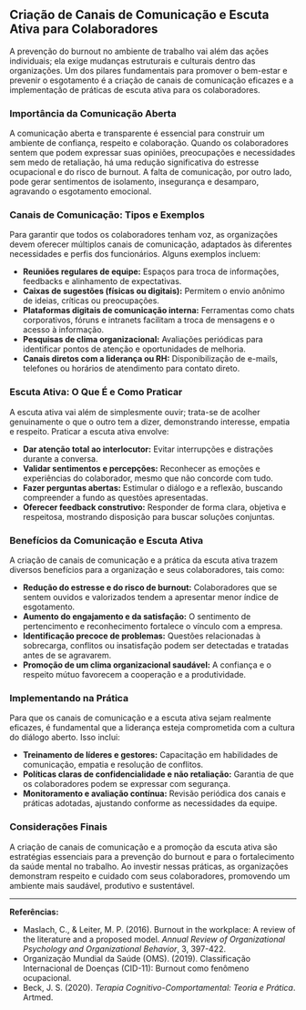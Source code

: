 
## Criação de Canais de Comunicação e Escuta Ativa para Colaboradores

A prevenção do burnout no ambiente de trabalho vai além das ações individuais; ela exige mudanças estruturais e culturais dentro das organizações. Um dos pilares fundamentais para promover o bem-estar e prevenir o esgotamento é a criação de canais de comunicação eficazes e a implementação de práticas de escuta ativa para os colaboradores.

### Importância da Comunicação Aberta

A comunicação aberta e transparente é essencial para construir um ambiente de confiança, respeito e colaboração. Quando os colaboradores sentem que podem expressar suas opiniões, preocupações e necessidades sem medo de retaliação, há uma redução significativa do estresse ocupacional e do risco de burnout. A falta de comunicação, por outro lado, pode gerar sentimentos de isolamento, insegurança e desamparo, agravando o esgotamento emocional.

### Canais de Comunicação: Tipos e Exemplos

Para garantir que todos os colaboradores tenham voz, as organizações devem oferecer múltiplos canais de comunicação, adaptados às diferentes necessidades e perfis dos funcionários. Alguns exemplos incluem:

- **Reuniões regulares de equipe:** Espaços para troca de informações, feedbacks e alinhamento de expectativas.
- **Caixas de sugestões (físicas ou digitais):** Permitem o envio anônimo de ideias, críticas ou preocupações.
- **Plataformas digitais de comunicação interna:** Ferramentas como chats corporativos, fóruns e intranets facilitam a troca de mensagens e o acesso à informação.
- **Pesquisas de clima organizacional:** Avaliações periódicas para identificar pontos de atenção e oportunidades de melhoria.
- **Canais diretos com a liderança ou RH:** Disponibilização de e-mails, telefones ou horários de atendimento para contato direto.

### Escuta Ativa: O Que É e Como Praticar

A escuta ativa vai além de simplesmente ouvir; trata-se de acolher genuinamente o que o outro tem a dizer, demonstrando interesse, empatia e respeito. Praticar a escuta ativa envolve:

- **Dar atenção total ao interlocutor:** Evitar interrupções e distrações durante a conversa.
- **Validar sentimentos e percepções:** Reconhecer as emoções e experiências do colaborador, mesmo que não concorde com tudo.
- **Fazer perguntas abertas:** Estimular o diálogo e a reflexão, buscando compreender a fundo as questões apresentadas.
- **Oferecer feedback construtivo:** Responder de forma clara, objetiva e respeitosa, mostrando disposição para buscar soluções conjuntas.

### Benefícios da Comunicação e Escuta Ativa

A criação de canais de comunicação e a prática da escuta ativa trazem diversos benefícios para a organização e seus colaboradores, tais como:

- **Redução do estresse e do risco de burnout:** Colaboradores que se sentem ouvidos e valorizados tendem a apresentar menor índice de esgotamento.
- **Aumento do engajamento e da satisfação:** O sentimento de pertencimento e reconhecimento fortalece o vínculo com a empresa.
- **Identificação precoce de problemas:** Questões relacionadas à sobrecarga, conflitos ou insatisfação podem ser detectadas e tratadas antes de se agravarem.
- **Promoção de um clima organizacional saudável:** A confiança e o respeito mútuo favorecem a cooperação e a produtividade.

### Implementando na Prática

Para que os canais de comunicação e a escuta ativa sejam realmente eficazes, é fundamental que a liderança esteja comprometida com a cultura do diálogo aberto. Isso inclui:

- **Treinamento de líderes e gestores:** Capacitação em habilidades de comunicação, empatia e resolução de conflitos.
- **Políticas claras de confidencialidade e não retaliação:** Garantia de que os colaboradores podem se expressar com segurança.
- **Monitoramento e avaliação contínua:** Revisão periódica dos canais e práticas adotadas, ajustando conforme as necessidades da equipe.

### Considerações Finais

A criação de canais de comunicação e a promoção da escuta ativa são estratégias essenciais para a prevenção do burnout e para o fortalecimento da saúde mental no trabalho. Ao investir nessas práticas, as organizações demonstram respeito e cuidado com seus colaboradores, promovendo um ambiente mais saudável, produtivo e sustentável.

---
**Referências:**
- Maslach, C., & Leiter, M. P. (2016). Burnout in the workplace: A review of the literature and a proposed model. *Annual Review of Organizational Psychology and Organizational Behavior*, 3, 397-422.
- Organização Mundial da Saúde (OMS). (2019). Classificação Internacional de Doenças (CID-11): Burnout como fenômeno ocupacional.
- Beck, J. S. (2020). *Terapia Cognitivo-Comportamental: Teoria e Prática*. Artmed.
```
